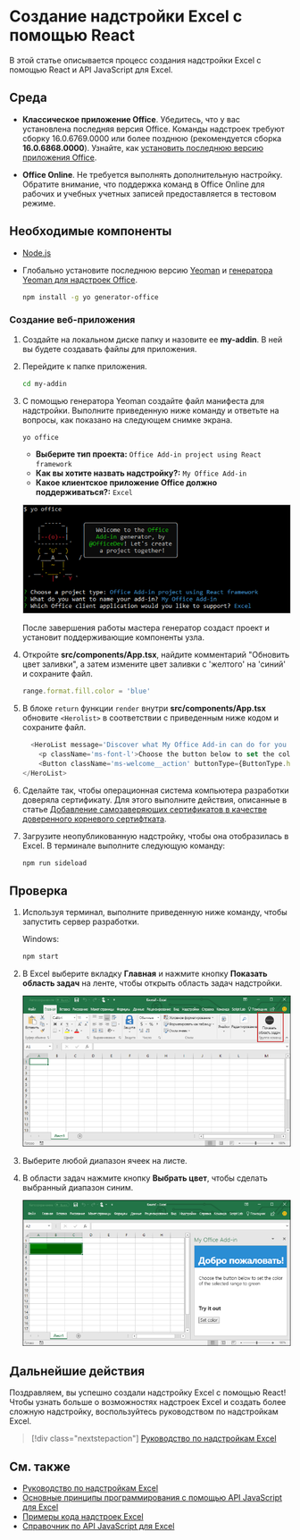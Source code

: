 # <a name="build-an-excel-add-in-using-react"></a>Создание надстройки Excel с помощью React

В этой статье описывается процесс создания надстройки Excel с помощью React и API JavaScript для Excel.

## <a name="environment"></a>Среда

- **Классическое приложение Office**. Убедитесь, что у вас установлена ​​последняя версия Office. Команды надстроек требуют сборку 16.0.6769.0000 или более позднюю (рекомендуется сборка **16.0.6868.0000**). Узнайте, как [установить последнюю версию приложения Office](http://aka.ms/latestoffice). 
 
- **Office Online**. Не требуется выполнять дополнительную настройку. Обратите внимание, что поддержка команд в Office Online для рабочих и учебных учетных записей предоставляется в тестовом режиме.

## <a name="prerequisites"></a>Необходимые компоненты

- [Node.js](https://nodejs.org)

- Глобально установите последнюю версию [Yeoman](https://github.com/yeoman/yo) и [генератора Yeoman для надстроек Office](https://github.com/OfficeDev/generator-office).
    ```bash
    npm install -g yo generator-office
    ```

### <a name="create-the-web-app"></a>Создание веб-приложения

1. Создайте на локальном диске папку и назовите ее **my-addin**. В ней вы будете создавать файлы для приложения.

2. Перейдите к папке приложения.

    ```bash
    cd my-addin
    ```

3. С помощью генератора Yeoman создайте файл манифеста для надстройки. Выполните приведенную ниже команду и ответьте на вопросы, как показано на следующем снимке экрана.

    ```bash
    yo office
    ```

    - **Выберите тип проекта:** `Office Add-in project using React framework`
    - **Как вы хотите назвать надстройку?:** `My Office Add-in`
    - **Какое клиентское приложение Office должно поддерживаться?:** `Excel`

    ![Генератор Yeoman](../images/yo-office-excel-react.png)
    
    После завершения работы мастера генератор создаст проект и установит поддерживающие компоненты узла.

4.  Откройте **src/components/App.tsx**, найдите комментарий "Обновить цвет заливки", а затем измените цвет заливки с 'желтого' на 'синий' и сохраните файл. 

    ```js
    range.format.fill.color = 'blue'

    ```

5. В блоке `return` функции `render` внутри **src/components/App.tsx** обновите `<Herolist>` в соответствии с приведенным ниже кодом и сохраните файл. 

    ```js
      <HeroList message='Discover what My Office Add-in can do for you today!' items={this.state.listItems}>
        <p className='ms-font-l'>Choose the button below to set the color of the selected range to blue. <b>Set color</b>.</p>
        <Button className='ms-welcome__action' buttonType={ButtonType.hero} iconProps={{ iconName: 'ChevronRight' }} onClick={this.click}>Run</Button>
    </HeroList>
    ```

6. Сделайте так, чтобы операционная система компьютера разработки доверяла сертификату. Для этого выполните действия, описанные в статье [Добавление самозаверяющих сертификатов в качестве доверенного корневого сертифтката](https://github.com/OfficeDev/generator-office/blob/master/src/docs/ssl.md).

7. Загрузите неопубликованную надстройку, чтобы она отобразилась в Excel. В терминале выполните следующую команду: 
    
    ```bash
    npm run sideload
    ```

## <a name="try-it-out"></a>Проверка

1. Используя терминал, выполните приведенную ниже команду, чтобы запустить сервер разработки.

    Windows:
    ```bash
    npm start
    ```

2. В Excel выберите вкладку **Главная** и нажмите кнопку **Показать область задач** на ленте, чтобы открыть область задач надстройки.

    ![Кнопка надстройки Excel](../images/excel-quickstart-addin-2b.png)

3. Выберите любой диапазон ячеек на листе.

4. В области задач нажмите кнопку **Выбрать цвет**, чтобы сделать выбранный диапазон синим.

    ![Надстройка Excel](../images/excel-quickstart-addin-2c.png)

## <a name="next-steps"></a>Дальнейшие действия

Поздравляем, вы успешно создали надстройку Excel с помощью React! Чтобы узнать больше о возможностях надстроек Excel и создать более сложную надстройку, воспользуйтесь руководством по надстройкам Excel.

> [!div class="nextstepaction"]
> [Руководство по надстройкам Excel](../tutorials/excel-tutorial.yml)

## <a name="see-also"></a>См. также

* [Руководство по надстройкам Excel](../tutorials/excel-tutorial-create-table.md)
* [Основные принципы программирования с помощью API JavaScript для Excel](../excel/excel-add-ins-core-concepts.md)
* [Примеры кода надстроек Excel](https://developer.microsoft.com/office/gallery/?filterBy=Samples,Excel)
* [Справочник по API JavaScript для Excel](https://docs.microsoft.com/office/dev/add-ins/reference/overview/excel-add-ins-reference-overview?view=office-js)
